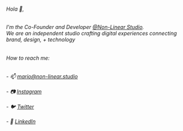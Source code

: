 


###### Hola 👋,
###### I'm the Co-Founder and Developer [@Non-Linear Studio](https://github.com/nonlinearstudio).<br /> We are an independent studio crafting digital experiences connecting brand, design, + technology

###### How to reach me:
###### - 📫 mario@non-linear.studio <br /><br /> - 📷 [Instagram](https://www.instagram.com/mariosmaselli/) <br /><br /> - 🐦 [Twitter](https://twitter.com/mariosmaselli) <br /><br /> - 💼 [LinkedIn](https://www.linkedin.com/in/mariosmaselli/)



  



<!--
**mariosmaselli/mariosmaselli** is a ✨ _special_ ✨ repository because its `README.md` (this file) appears on your GitHub profile.

Here are some ideas to get you started:

- 🔭 I’m currently working on ...
- 🌱 I’m currently learning ...
- 👯 I’m looking to collaborate on ...
- 🤔 I’m looking for help with ...
- 💬 Ask me about ...
- 📫 How to reach me: ...
- 😄 Pronouns: ...
- ⚡ Fun fact: ...
-->
